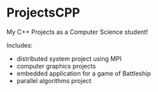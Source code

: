 # ProjectsCPP
My C++ Projects as a Computer Science student!

Includes:
- distributed system project using MPI
- computer graphics projects
- embedded application for a game of Battleship
- parallel algorithms project
